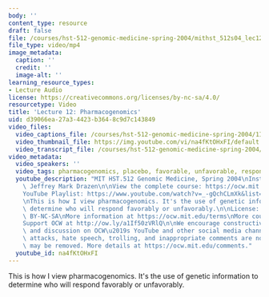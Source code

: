 ```yaml
---
body: ''
content_type: resource
draft: false
file: /courses/hst-512-genomic-medicine-spring-2004/mithst_512s04_lec12_360p_16_9.mp4
file_type: video/mp4
image_metadata:
  caption: ''
  credit: ''
  image-alt: ''
learning_resource_types:
- Lecture Audio
license: https://creativecommons.org/licenses/by-nc-sa/4.0/
resourcetype: Video
title: 'Lecture 12: Pharmacogenomics'
uid: d39066ea-27a3-4423-b364-8c9d7c143849
video_files:
  video_captions_file: /courses/hst-512-genomic-medicine-spring-2004/1IUlMp3xC0_UZprxPIvFnL91DZCRjSwBY_transcript.webvtt
  video_thumbnail_file: https://img.youtube.com/vi/na4fKtOHxFI/default.jpg
  video_transcript_file: /courses/hst-512-genomic-medicine-spring-2004/1IUlMp3xC0_UZprxPIvFnL91DZCRjSwBY_transcript.pdf
video_metadata:
  video_speakers: ''
  video_tags: pharmacogenomics, placebo, favorable, unfavorable, responses, treatment
  youtube_description: "MIT HST.512 Genomic Medicine, Spring 2004\nInstructor:Dr.\
    \ Jeffrey Mark Drazen\n\nView the complete course: https://ocw.mit.edu/courses/hst-512-genomic-medicine-spring-2004/\n\
    YouTube Playlist: https://www.youtube.com/watch?v=_-gQchCLmXk&list=PLUl4u3cNGP613PJMNmRjAIdBr76goU1V5\n\
    \nThis is how I view pharmacogenomics. It's the use of genetic information to\
    \ determine who will respond favorably or unfavorably.\n\nLicense: Creative Commons\
    \ BY-NC-SA\nMore information at https://ocw.mit.edu/terms\nMore courses at https://ocw.mit.edu\n\
    Support OCW at http://ow.ly/a1If50zVRlQ\n\nWe encourage constructive comments\
    \ and discussion on OCW\u2019s YouTube and other social media channels. Personal\
    \ attacks, hate speech, trolling, and inappropriate comments are not allowed and\
    \ may be removed. More details at https://ocw.mit.edu/comments."
  youtube_id: na4fKtOHxFI
---
```

This is how I view pharmacogenomics. It's the use of genetic information to determine who will respond favorably or unfavorably.